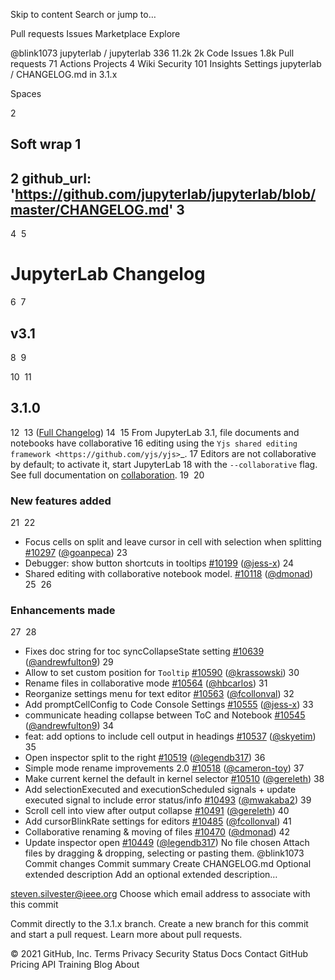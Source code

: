Skip to content
Search or jump to…

Pull requests
Issues
Marketplace
Explore
 
@blink1073 
jupyterlab
/
jupyterlab
336
11.2k
2k
Code
Issues
1.8k
Pull requests
71
Actions
Projects
4
Wiki
Security
101
Insights
Settings
jupyterlab
/
CHANGELOG.md
in
3.1.x
 

Spaces

2

Soft wrap
1
---
2
github_url: 'https://github.com/jupyterlab/jupyterlab/blob/master/CHANGELOG.md'
3
---
4
​
5
# JupyterLab Changelog
6
​
7
## v3.1
8
​
9
<!-- <START NEW CHANGELOG ENTRY> -->
10
​
11
## 3.1.0
12
​
13
([Full Changelog](https://github.com/jupyterlab/jupyterlab/compare/v3.0.6...60f37be54a714c391fad5500cb57055af1492591))
14
​
15
From JupyterLab 3.1, file documents and notebooks have collaborative
16
editing using the `Yjs shared editing framework <https://github.com/yjs/yjs>`\_.
17
Editors are not collaborative by default; to activate it, start JupyterLab
18
with the `--collaborative` flag. See full documentation on [collaboration](https://jupyterlab.readthedocs.io/en/latest/user/rtc.html).
19
​
20
### New features added
21
​
22
- Focus cells on split and leave cursor in cell with selection when splitting [#10297](https://github.com/jupyterlab/jupyterlab/pull/10297) ([@goanpeca](https://github.com/goanpeca))
23
- Debugger: show button shortcuts in tooltips [#10199](https://github.com/jupyterlab/jupyterlab/pull/10199) ([@jess-x](https://github.com/jess-x))
24
- Shared editing with collaborative notebook model. [#10118](https://github.com/jupyterlab/jupyterlab/pull/10118) ([@dmonad](https://github.com/dmonad))
25
​
26
### Enhancements made
27
​
28
- Fixes doc string for toc syncCollapseState setting [#10639](https://github.com/jupyterlab/jupyterlab/pull/10639) ([@andrewfulton9](https://github.com/andrewfulton9))
29
- Allow to set custom position for `Tooltip` [#10590](https://github.com/jupyterlab/jupyterlab/pull/10590) ([@krassowski](https://github.com/krassowski))
30
- Rename files in collaborative mode [#10564](https://github.com/jupyterlab/jupyterlab/pull/10564) ([@hbcarlos](https://github.com/hbcarlos))
31
- Reorganize settings menu for text editor [#10563](https://github.com/jupyterlab/jupyterlab/pull/10563) ([@fcollonval](https://github.com/fcollonval))
32
- Add promptCellConfig to Code Console Settings [#10555](https://github.com/jupyterlab/jupyterlab/pull/10555) ([@jess-x](https://github.com/jess-x))
33
- communicate heading collapse between ToC and Notebook [#10545](https://github.com/jupyterlab/jupyterlab/pull/10545) ([@andrewfulton9](https://github.com/andrewfulton9))
34
- feat: add options to include cell output in headings [#10537](https://github.com/jupyterlab/jupyterlab/pull/10537) ([@skyetim](https://github.com/skyetim))
35
- Open inspector split to the right [#10519](https://github.com/jupyterlab/jupyterlab/pull/10519) ([@legendb317](https://github.com/legendb317))
36
- Simple mode rename improvements 2.0 [#10518](https://github.com/jupyterlab/jupyterlab/pull/10518) ([@cameron-toy](https://github.com/cameron-toy))
37
- Make current kernel the default in kernel selector [#10510](https://github.com/jupyterlab/jupyterlab/pull/10510) ([@gereleth](https://github.com/gereleth))
38
- Add selectionExecuted and executionScheduled signals + update executed signal to include error status/info [#10493](https://github.com/jupyterlab/jupyterlab/pull/10493) ([@mwakaba2](https://github.com/mwakaba2))
39
- Scroll cell into view after output collapse [#10491](https://github.com/jupyterlab/jupyterlab/pull/10491) ([@gereleth](https://github.com/gereleth))
40
- Add cursorBlinkRate settings for editors [#10485](https://github.com/jupyterlab/jupyterlab/pull/10485) ([@fcollonval](https://github.com/fcollonval))
41
- Collaborative renaming & moving of files [#10470](https://github.com/jupyterlab/jupyterlab/pull/10470) ([@dmonad](https://github.com/dmonad))
42
- Update inspector open [#10449](https://github.com/jupyterlab/jupyterlab/pull/10449) ([@legendb317](https://github.com/legendb317))
No file chosen
Attach files by dragging & dropping, selecting or pasting them.
@blink1073
Commit changes
Commit summary
Create CHANGELOG.md
Optional extended description
Add an optional extended description…

steven.silvester@ieee.org
Choose which email address to associate with this commit

 Commit directly to the 3.1.x branch.
 Create a new branch for this commit and start a pull request. Learn more about pull requests.
 
© 2021 GitHub, Inc.
Terms
Privacy
Security
Status
Docs
Contact GitHub
Pricing
API
Training
Blog
About
